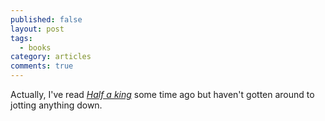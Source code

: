 ```yaml
---
published: false
layout: post
tags: 
  - books
category: articles
comments: true
---
```


Actually, I've read _[Half a king](https://www.goodreads.com/book/show/18666047-half-a-king)_ some time ago but haven't gotten around to jotting anything down.
